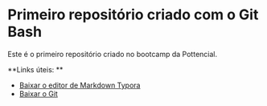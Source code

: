 # Primeiro repositório criado com o Git Bash
Este é o primeiro repositório criado no bootcamp da Pottencial.

**Links úteis: **

* [Baixar o editor de Markdown Typora](https://typora.io/)
* [Baixar o Git](https://git-scm.com/downloads)
